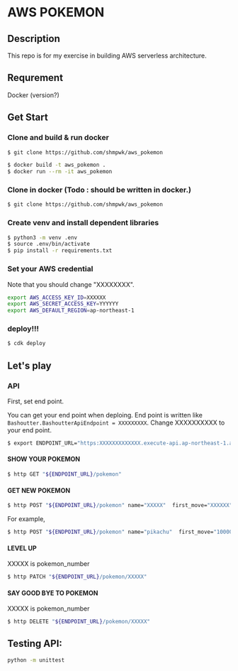 # AWS POKEMON

## Description
This repo is for my exercise in building AWS serverless architecture. 

## Requrement
Docker (version?)

## Get Start

### Clone and build & run docker
```bash
$ git clone https://github.com/shmpwk/aws_pokemon

$ docker build -t aws_pokemon .
$ docker run --rm -it aws_pokemon
```

### Clone in docker (Todo : should be written in docker.)
```bash
$ git clone https://github.com/shmpwk/aws_pokemon
```

### Create venv and install dependent libraries
```bash
$ python3 -m venv .env
$ source .env/bin/activate
$ pip install -r requirements.txt
```
### Set your AWS credential
Note that you should change "XXXXXXXX".
```bash
export AWS_ACCESS_KEY_ID=XXXXXX
export AWS_SECRET_ACCESS_KEY=YYYYYY
export AWS_DEFAULT_REGION=ap-northeast-1
```

### deploy!!!
```bash
$ cdk deploy
```

## Let's play

### API 
First, set end point.

You can get your end point when deploing.
End point is written like `Bashoutter.BashoutterApiEndpoint = XXXXXXXXX`.
Change XXXXXXXXXX to your end point.
```bash
$ export ENDPOINT_URL="https:XXXXXXXXXXXXX.execute-api.ap-northeast-1.amazonaws.com/prod/"
```

#### SHOW YOUR POKEMON
```bash
$ http GET "${ENDPOINT_URL}/pokemon"

```

#### GET NEW POKEMON

```bash
$ http POST "${ENDPOINT_URL}/pokemon" name="XXXXX"  first_move="XXXXXX" second_move="XXXXX"      
```
For example,
```bash
$ http POST "${ENDPOINT_URL}/pokemon" name="pikachu"  first_move="1000000bolt" second_move="tackle"
```

#### LEVEL UP 
XXXXX is pokemon_number

```bash
$ http PATCH "${ENDPOINT_URL}/pokemon/XXXXX"
```

#### SAY GOOD BYE TO POKEMON
XXXXX is pokemon_number
```bash
$ http DELETE "${ENDPOINT_URL}/pokemon/XXXXX"

```

## Testing API:

```bash
python -m unittest
```

